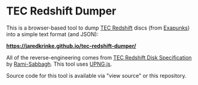 # TEC Redshift Dumper
This is a browser-based tool to dump [TEC Redshift](https://store.steampowered.com/app/948420/EXAPUNKS_TEC_Redshift_Player/) discs (from [Exapunks](https://www.zachtronics.com/exapunks/)) into a simple text format (and JSON):

**https://jaredkrinke.github.io/tec-redshift-dumper/**

All of the reverse-engineering comes from [TEC Redshift Disk Specification](https://rami-sabbagh.com/TEC-Redshift-Disk-Specification/) by [Rami-Sabbagh](https://github.com/Rami-Sabbagh). This tool uses [UPNG.js](https://github.com/photopea/UPNG.js/).

Source code for this tool is available via "view source" or this repository.
